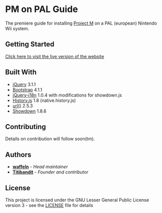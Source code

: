 # PM on PAL Guide

The premiere guide for installing [Project M](https://www.ssbwiki.com/Project_M) on a PAL (european) Nintendo Wii system.

## Getting Started

[Click here to visit the live version of the website](http://ssbpm.info)

## Built With

* [jQuery](https://github.com/jquery/jquery) 3.1.1
* [Bootstrap](https://github.com/twbs/bootstrap) 4.1.1
* [jQuery-i18n](https://github.com/wikimedia/jquery.i18n) 1.0.4 with modifications for showdown.js
* [History.js](https://github.com/browserstate/history.js/) 1.8 (native.history.js)
* [url()](https://github.com/websanova/js-url) 2.5.3
* [Showdown](https://github.com/showdownjs/showdown) 1.8.6

## Contributing

Details on contribution will follow soon(tm).

## Authors

* **[waffeln](https://twitter.com/wffln)** - *Head maintainer*
* **[Titibandit]()** - *Founder and contributor*

## License

This project is licensed under the GNU Lesser General Public License version 3 - see the [LICENSE](LICENSE) file for details
